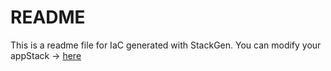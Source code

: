 # README
This is a readme file for IaC generated with StackGen.
You can modify your appStack -> [here](http://main.dev.stackgen.com/appstacks/b37f0ecd-2aab-4187-9dbd-9857b02880a0)
